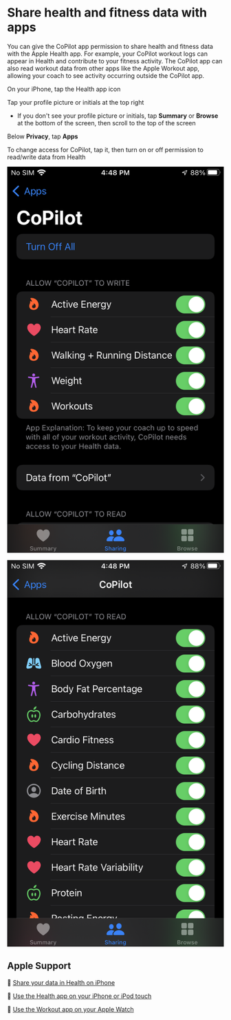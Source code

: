 # Share health and fitness data with apps

You can give the CoPilot app permission to share health and fitness data with the Apple Health app.
For example, your CoPilot workout logs can appear in Health and contribute to your fitness activity.
The CoPilot app can also read workout data from other apps like the Apple Workout app, allowing your coach to see activity occurring outside the CoPilot app.

On your iPhone, tap the Health app icon

Tap your profile picture or initials at the top right

- If you don't see your profile picture or initials, tap **Summary** or **Browse** at the bottom of the screen, then scroll to the top of the screen

Below **Privacy**, tap **Apps**

To change access for CoPilot, tap it, then turn on or off permission to read/write data from Health

![iphone-health-sharing-permissions-write](png/e1efd6f9eaa0369d2a6a528ce0e73f318b3244b6.png)

![iphone-health-sharing-permissions-read](png/157fd0eba6939ffe5fd721dce4630568f6178041.png)

## Apple Support

:link: [Share your data in Health on iPhone](https://support.apple.com/guide/iphone/share-your-health-data-iph5ede58c3d/ios)

:link: [Use the Health app on your iPhone or iPod touch](https://support.apple.com/en-us/HT203037)

:link: [Use the Workout app on your Apple Watch](https://support.apple.com/en-us/HT204523)
